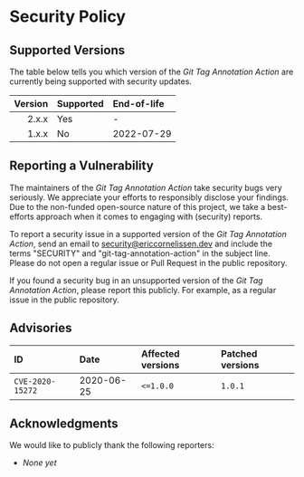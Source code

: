 # Security Policy

## Supported Versions

The table below tells you which version of the _Git Tag Annotation Action_ are
currently being supported with security updates.

| Version | Supported | End-of-life |
| ------: | :-------- | :---------- |
|   2.x.x | Yes       | -           |
|   1.x.x | No        | 2022-07-29  |

## Reporting a Vulnerability

The maintainers of the _Git Tag Annotation Action_ take security bugs very
seriously. We appreciate your efforts to responsibly disclose your findings. Due
to the non-funded open-source nature of this project, we take a best-efforts
approach when it comes to engaging with (security) reports.

To report a security issue in a supported version of the _Git Tag Annotation
Action_, send an email to [security@ericcornelissen.dev] and include the terms
"SECURITY" and "git-tag-annotation-action" in the subject line. Please do not
open a regular issue or Pull Request in the public repository.

If you found a security bug in an unsupported version of the _Git Tag Annotation
Action_, please report this publicly. For example, as a regular issue in the
public repository.

## Advisories

| ID               | Date       | Affected versions | Patched versions |
| :--------------- | :--------- | :---------------- | :--------------- |
| `CVE-2020-15272` | 2020-06-25 | `<=1.0.0`         | `1.0.1`          |

## Acknowledgments

We would like to publicly thank the following reporters:

- _None yet_

[security@ericcornelissen.dev]: mailto:security@ericcornelissen.dev?subject=SECURITY%20%28git-tag-annotation-action%29
